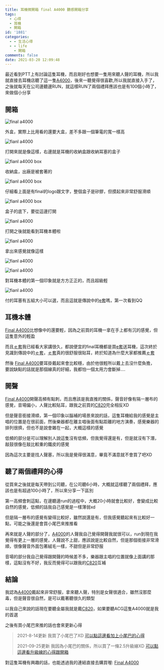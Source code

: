 ```yaml
---
title: 耳機微開箱 final A4000 聽感開箱分享
tags:
  - 心得
  - 耳機
  - 開箱
id: '1881'
categories:
  - - 生活心得
  - - life
    - 開箱
comments: false
date: 2021-03-20 12:09:48
---
```


最近看到PTT上有討論這隻耳機，而且剛好也想要一隻用來聽人聲的耳機，所以我就直接去耳機店聽了這一隻[A4000](https://www1.oeya.com.tw/2o7oa "A4000")，後來一聽覺得很喜歡,所以我就直接入手了，之後就每天在公司邊聽邊RUN，就這樣RUN了兩個禮拜應該也是有100個小時了，來做個小分享



## 開箱

![final a4000](https://blog.devcker.com/wp-content/uploads/2021/03/DSC_0016-1024x576.jpg)

外盒，實際上比用看的還要大盒，差不多跟一個筆電的寬一樣高

![fianl a4000](https://blog.devcker.com/wp-content/uploads/2021/03/DSC_0017-1024x576.jpg)

打開來就是像這樣，右邊就是耳機的收納盒跟收納耳塞的盒子

![fianl a4000 box](https://blog.devcker.com/wp-content/uploads/2021/03/DSC_0018-1024x576.jpg)

收納盒，出廠是被套著的

![fianl a4000 box](https://blog.devcker.com/wp-content/uploads/2021/03/DSC_0019-1024x576.jpg)

仔細看上面是有final的logo跟文字，整個盒子是矽膠，但摸起來非常舒服滑順

![fianl a4000 box](https://blog.devcker.com/wp-content/uploads/2021/03/DSC_0020-1024x576.jpg)

盒子的底下，要從這邊打開

![fianl a4000](https://blog.devcker.com/wp-content/uploads/2021/03/DSC_0021-1024x576.jpg)

打開之後就能看到耳機本體啦

![fianl a4000](https://blog.devcker.com/wp-content/uploads/2021/03/DSC_0022-1024x576.jpg)

拿出來感覺就像這樣

![fianl a4000](https://blog.devcker.com/wp-content/uploads/2021/03/DSC_0023-1024x576.jpg)

![fianl a4000](https://blog.devcker.com/wp-content/uploads/2021/03/DSC_0024-1024x576.jpg)

對耳機本體的第一個印象就是方方正正的，而且超級輕

![fianl a4000](https://blog.devcker.com/wp-content/uploads/2021/03/DSC_0025-1024x576.jpg)

付的耳塞有五組大小可以選，而且這就是傳說中的[e套](https://tinyurl.com/yj8tfz4n "e套")嗎，第一次看到QQ

## 耳機本體

[Final A4000](https://www1.oeya.com.tw/2o7oa "Final A4000")比想像中的還要輕，因為之前買的耳機一拿在手上都有沉的感覺，但這隻意外的輕盈

而且[ｅ套](https://tinyurl.com/yj8tfz4n "ｅ套")我已經看大家講很久，都說便宜的final耳機都是買[e套](https://tinyurl.com/yj8tfz4n "e套")送耳機，這次終於見識到傳說中的[ｅ套](https://tinyurl.com/yj8tfz4n "ｅ套")，[ｅ套](https://tinyurl.com/yj8tfz4n "ｅ套")真的很舒服很貼耳，終於知道為什麼大家都推薦[ｅ套](https://tinyurl.com/yj8tfz4n "ｅ套")

然後 [Final A4000](https://www1.oeya.com.tw/2o7oa "Final A4000")要耳掛戴起來會比較穩，由於他很輕所以戴上去沒什麼負擔，要說缺點的話就是那個線真的好細，我都怕一個太用力會斷掉....

## 開聲

[Final A4000](https://www1.oeya.com.tw/2o7oa "Final A4000")開聲高頻有點刺，而且應該是我直推的關係，聲音好像有隔一層布的感覺，音場偏小，人聲比較貼耳，跟我之前買的[C820](https://blog.devcker.com/unbox-denon-ah-c820/ "C820")完全相反XD

但是聲音銜接滑順，第一個印象以腦補的場景來說的話，這隻耳機給我的感覺是主唱的位置是在很前面，然後樂器都在離主唱後面有點距離的地方演奏，感覺樂器的排列很擠，但也不是說會雜在一起，大概這樣的感覺

低頻的部分是可以理解別人說這隻沒有低頻，但我覺得還是有，但是就沒有下潛，敲鼓很像在敲比較重的鐵皮的感覺

因為這次主要是找人聲塞，所以我是覺得很滿意，畢竟不滿意就不會買了吧XD

## 聽了兩個禮拜的心得

從買來之後就是每天帶到公司聽，在公司聽6小時，大概就這樣聽了兩個禮拜，應該也是有超過100小時了，所以來分享一下區別

第一高頻會刺這點，在邊聽邊run的過程中，大概20小時就會比較好，會變成比較自然的感覺，低頻的話我自己感覺是一樣薄弱xd

但是隔一層布的感覺有變得比較好，雖然說還是有，但我感覺聽起來有比較好一點，可能之後還是會買小尾巴來推推看

再來就是人聲的部分了，[A4000](https://www1.oeya.com.tw/2o7oa "A4000")的人聲我自己覺得開聲我就很可以，run到現在我覺得有更上一層的感覺，人聲說不上甜，應該說是比較自然，但是那個銜接非常滑順，很像聲音外面包著絨毛一樣，不甜但是非常舒服

音場的部分我自己覺得跟開聲的時候差不多，樂器跟主唱的位置就像上面講的那樣，這點沒有不好，我反而覺得可以跟我的[C820](https://blog.devcker.com/unbox-denon-ah-c820/ "C820")互補

## 結論

我認為[A4000](https://www1.oeya.com.tw/2o7oa "A4000")戴起來非常舒服，拿來聽人聲，特別是女聲很適合，雖然沒那麼毒，但是聲音很自然，是可以戴著聽很久的類型

以我自己來說的話現在要聽金屬我就是戴[C820](https://blog.devcker.com/unbox-denon-ah-c820/ "C820")，如果要聽ACG這隻A4000就是我的首選

之後有買小尾巴來推的話也會來更新心得

> 2021-8-14更新 我買了小尾巴了XD [可以點這邊看加上小尾巴的心得](https://blog.devcker.com/kuang-pai-dac/ "可以點這邊看加上小尾巴的心得")
> 
> 2021-09-25更新 我因為小尾巴的關係，所以買了一條2.5升級線XD [可以點這邊看升級線的心得跟開箱](https://blog.devcker.com/unbox-hansound-mavis-24awg-wire/ "可以點這邊看升級線的心得跟開箱")

對這隻耳機有興趣的話，也能透過我的連結直接去購買喔: [Final A4000](https://www1.oeya.com.tw/2o7oa "Final A4000")